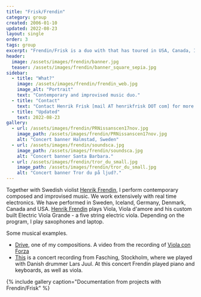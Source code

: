 ```yaml
---
title: "Frisk/Frendin"
category: group
created: 2006-01-10 
updated: 2022-08-23
layout: single
order: 3
tags: group
excerpt: "Frendin/Frisk is a duo with that has toured in USA, Canada, Iceland, Germany and Scandinavia. We play a mix of improvised and contemporary music with a sense of humor in performance."
header:
  image: /assets/images/frendin/banner.jpg
  teaser: /assets/images/frendin/banner_square_sepia.jpg
sidebar:
  - title: "What?"
    image: /assets/images/frendin/frendin_web.jpg
    image_alt: "Portrait"
    text: "Contemporary and improvised music duo."
  - title: "Contact"
    text: "Contact Henrik Frisk [mail AT henrikfrisk DOT com] for more information"
  - title: "Updated"
    text: 2022-08-23
gallery:
  - url: /assets/images/frendin/PRNissanscen17nov.jpg
    image_path: /assets/images/frendin/PRNissanscen17nov.jpg
    alt: "Concert banner Halmstad, Sweden"
  - url: /assets/images/frendin/soundsca.jpg
    image_path: /assets/images/frendin/soundsca.jpg
    alt: "Concert banner Santa Barbara."
  - url: /assets/images/frendin/tror_du_small.jpg
    image_path: /assets/images/frendin/tror_du_small.jpg
    alt: "Concert banner Tror du på ljud?."
---
```

Together with Swedish violist <a href="http://www.frendin.com/">Henrik Frendin</a>, I perform contemporary composed and improvised music. We work extensively with real time electronics. We have performed in Sweden, Iceland, Germany, Denmark, Canada and USA. <a href="http://www.frendin.com/">Henrik Frendin</a> plays Viola, Viola d'amore and his custom built Electric Viola Grande - a five string electric viola.  Depending on the program, I play saxophones and laptop.

Some musical examples.
<ul>
<li><a href="http://www.henrikfrisk.com/index.jsp?metaId=music&amp;id=music&amp;about=1&amp;field=name&amp;query=Drive">Drive</a>, one of my compositions. A video from the recording of <a href="http://www.henrikfrisk.com/index.jsp?metaId=music&amp;id=disc&amp;about=1&amp;field=id&amp;query=7">Viola con Forza</a></li>
<li><a href="http://www.henrikfrisk.com/index.jsp?metaId=music&amp;id=music&amp;about=1&amp;field=name&amp;query=Fasching2002">This</a> is a concert recording from Fasching, Stockholm, where we played with Danish drummer Lars Juul. At this concert Frendin played piano and keyboards, as well as viola.</li>
</ul>

{% include gallery caption="Documentation from projects with Frendin/Frisk" %}

